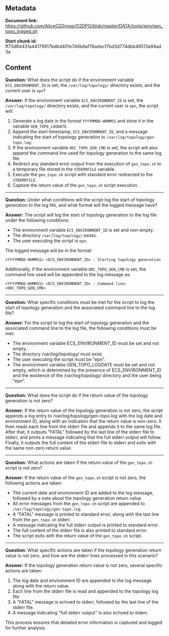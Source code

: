 ## Metadata

**Document link:** https://github.com/AliceO2Group/O2DPG/blob/master/DATA/tools/epn/gen_topo_logged.sh

**Start chunk id:** ff73d84431a44179917bdbd401e746b6af78adec17bd3d774dbb49513a94ad3a

## Content

**Question:** What does the script do if the environment variable `ECS_ENVIRONMENT_ID` is set, the `/var/log/topology/` directory exists, and the current user is `epn`?

**Answer:** If the environment variable `ECS_ENVIRONMENT_ID` is set, the `/var/log/topology/` directory exists, and the current user is `epn`, the script will:

1. Generate a log date in the format `YYYYMMDD-HHMMSS` and store it in the variable `GEN_TOPO_LOGDATE`.
2. Append the start timestamp, `ECS_ENVIRONMENT_ID`, and a message indicating the start of topology generation to `/var/log/topology/gen-topo.log`.
3. If the environment variable `ODC_TOPO_GEN_CMD` is set, the script will also append the command line used for topology generation to the same log file.
4. Redirect any standard error output from the execution of `gen_topo.sh` to a temporary file stored in the `STDERRFILE` variable.
5. Execute the `gen_topo.sh` script with standard error redirected to the `STDERRFILE`.
6. Capture the return value of the `gen_topo.sh` script execution.

---

**Question:** Under what conditions will the script log the start of topology generation to the log file, and what format will the logged message have?

**Answer:** The script will log the start of topology generation to the log file under the following conditions:

- The environment variable `ECS_ENVIRONMENT_ID` is set and non-empty.
- The directory `/var/log/topology/` exists.
- The user executing the script is `epn`.

The logged message will be in the format:

```
<YYYYMMDD-HHMMSS> <ECS_ENVIRONMENT_ID> : Starting topology generation
```

Additionally, if the environment variable `ODC_TOPO_GEN_CMD` is set, the command line used will be appended to the log message as:

```
<YYYYMMDD-HHMMSS> <ECS_ENVIRONMENT_ID> : Command line: <ODC_TOPO_GEN_CMD>
```

---

**Question:** What specific conditions must be met for the script to log the start of topology generation and the associated command line to the log file?

**Answer:** For the script to log the start of topology generation and the associated command line to the log file, the following conditions must be met:
- The environment variable ECS_ENVIRONMENT_ID must be set and not empty.
- The directory /var/log/topology/ must exist.
- The user executing the script must be "epn".
- The environment variable GEN_TOPO_LOGDATE must be set and not empty, which is determined by the presence of ECS_ENVIRONMENT_ID and the existence of the /var/log/topology/ directory and the user being "epn".

---

**Question:** What does the script do if the return value of the topology generation is not zero?

**Answer:** If the return value of the topology generation is not zero, the script appends a log entry to /var/log/topology/gen-topo.log with the log date and environment ID, along with an indication that the return value is non-zero. It then reads each line from the stderr file and appends it to the same log file. After that, it outputs "FATAL" followed by the last line of the stderr file to stderr, and prints a message indicating that the full stderr output will follow. Finally, it outputs the full content of the stderr file to stderr and exits with the same non-zero return value.

---

**Question:** What actions are taken if the return value of the `gen_topo.sh` script is not zero?

**Answer:** If the return value of the `gen_topo.sh` script is not zero, the following actions are taken:

- The current date and environment ID are added to the log message, followed by a note about the topology generation return value.
- All error messages from the `gen_topo.sh` script are appended to `/var/log/topology/gen-topo.log`.
- A "FATAL" message is printed to standard error, along with the last line from the `gen_topo.sh` stderr.
- A message indicating the full stderr output is printed to standard error.
- The full content of the stderr file is also printed to standard error.
- The script exits with the return value of the `gen_topo.sh` script.

---

**Question:** What specific actions are taken if the topology generation return value is not zero, and how are the stderr lines processed in this scenario?

**Answer:** If the topology generation return value is not zero, several specific actions are taken:

1. The log date and environment ID are appended to the log message along with the return value.
2. Each line from the stderr file is read and appended to the topology log file.
3. A "FATAL" message is echoed to stderr, followed by the last line of the stderr file.
4. A message indicating "full stderr output" is also echoed to stderr.

This process ensures that detailed error information is captured and logged for further analysis.